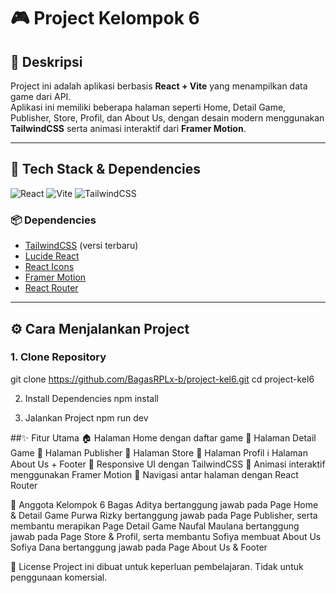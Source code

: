 # 🎮 Project Kelompok 6

## 📖 Deskripsi
Project ini adalah aplikasi berbasis **React + Vite** yang menampilkan data game dari API.  
Aplikasi ini memiliki beberapa halaman seperti Home, Detail Game, Publisher, Store, Profil, dan About Us, dengan desain modern menggunakan **TailwindCSS** serta animasi interaktif dari **Framer Motion**.

---

## 🚀 Tech Stack & Dependencies
![React](https://img.shields.io/badge/React-20232A?style=for-the-badge&logo=react&logoColor=61DAFB)
![Vite](https://img.shields.io/badge/Vite-646CFF?style=for-the-badge&logo=vite&logoColor=FFD62E)
![TailwindCSS](https://img.shields.io/badge/TailwindCSS-38B2AC?style=for-the-badge&logo=tailwind-css&logoColor=white)

### 📦 Dependencies
- [TailwindCSS](https://tailwindcss.com/) (versi terbaru)
- [Lucide React](https://lucide.dev/)
- [React Icons](https://react-icons.github.io/react-icons/)
- [Framer Motion](https://www.framer.com/motion/)
- [React Router](https://reactrouter.com/)

---

## ⚙️ Cara Menjalankan Project

### 1. Clone Repository
git clone https://github.com/BagasRPLx-b/project-kel6.git
cd project-kel6

2. Install Dependencies
npm install

3. Jalankan Project
npm run dev

##✨ Fitur Utama
🏠 Halaman Home dengan daftar game
📄 Halaman Detail Game
🏢 Halaman Publisher
🏬 Halaman Store
👤 Halaman Profil
ℹ️ Halaman About Us + Footer
📱 Responsive UI dengan TailwindCSS
🎨 Animasi interaktif menggunakan Framer Motion
🔗 Navigasi antar halaman dengan React Router

👥 Anggota Kelompok 6
Bagas Aditya bertanggung jawab pada	Page Home & Detail Game
Purwa Rizky bertanggung jawab pada	Page Publisher, serta membantu merapikan Page Detail Game
Naufal Maulana bertanggung jawab pada	Page Store & Profil, serta membantu Sofiya membuat About Us
Sofiya Dana bertanggung jawab pada Page About Us & Footer

📜 License
Project ini dibuat untuk keperluan pembelajaran. Tidak untuk penggunaan komersial.

